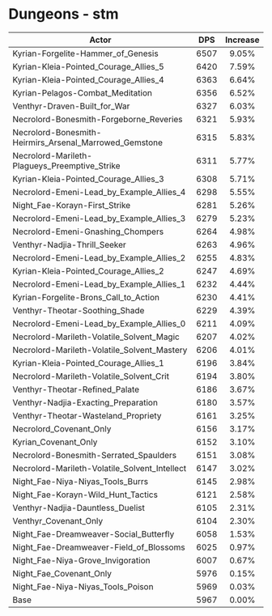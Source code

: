 # Dungeons - stm
| Actor | DPS | Increase |
|---|:---:|:---:|
|Kyrian-Forgelite-Hammer_of_Genesis|6507|9.05%|
|Kyrian-Kleia-Pointed_Courage_Allies_5|6420|7.59%|
|Kyrian-Kleia-Pointed_Courage_Allies_4|6363|6.64%|
|Kyrian-Pelagos-Combat_Meditation|6356|6.52%|
|Venthyr-Draven-Built_for_War|6327|6.03%|
|Necrolord-Bonesmith-Forgeborne_Reveries|6321|5.93%|
|Necrolord-Bonesmith-Heirmirs_Arsenal_Marrowed_Gemstone|6315|5.83%|
|Necrolord-Marileth-Plagueys_Preemptive_Strike|6311|5.77%|
|Kyrian-Kleia-Pointed_Courage_Allies_3|6308|5.71%|
|Necrolord-Emeni-Lead_by_Example_Allies_4|6298|5.55%|
|Night_Fae-Korayn-First_Strike|6281|5.26%|
|Necrolord-Emeni-Lead_by_Example_Allies_3|6279|5.23%|
|Necrolord-Emeni-Gnashing_Chompers|6264|4.98%|
|Venthyr-Nadjia-Thrill_Seeker|6263|4.96%|
|Necrolord-Emeni-Lead_by_Example_Allies_2|6255|4.83%|
|Kyrian-Kleia-Pointed_Courage_Allies_2|6247|4.69%|
|Necrolord-Emeni-Lead_by_Example_Allies_1|6232|4.44%|
|Kyrian-Forgelite-Brons_Call_to_Action|6230|4.41%|
|Venthyr-Theotar-Soothing_Shade|6229|4.39%|
|Necrolord-Emeni-Lead_by_Example_Allies_0|6211|4.09%|
|Necrolord-Marileth-Volatile_Solvent_Magic|6207|4.02%|
|Necrolord-Marileth-Volatile_Solvent_Mastery|6206|4.01%|
|Kyrian-Kleia-Pointed_Courage_Allies_1|6196|3.84%|
|Necrolord-Marileth-Volatile_Solvent_Crit|6194|3.80%|
|Venthyr-Theotar-Refined_Palate|6186|3.67%|
|Venthyr-Nadjia-Exacting_Preparation|6180|3.57%|
|Venthyr-Theotar-Wasteland_Propriety|6161|3.25%|
|Necrolord_Covenant_Only|6156|3.17%|
|Kyrian_Covenant_Only|6152|3.10%|
|Necrolord-Bonesmith-Serrated_Spaulders|6151|3.08%|
|Necrolord-Marileth-Volatile_Solvent_Intellect|6147|3.02%|
|Night_Fae-Niya-Niyas_Tools_Burrs|6145|2.98%|
|Night_Fae-Korayn-Wild_Hunt_Tactics|6121|2.58%|
|Venthyr-Nadjia-Dauntless_Duelist|6105|2.31%|
|Venthyr_Covenant_Only|6104|2.30%|
|Night_Fae-Dreamweaver-Social_Butterfly|6058|1.53%|
|Night_Fae-Dreamweaver-Field_of_Blossoms|6025|0.97%|
|Night_Fae-Niya-Grove_Invigoration|6007|0.67%|
|Night_Fae_Covenant_Only|5976|0.15%|
|Night_Fae-Niya-Niyas_Tools_Poison|5969|0.03%|
|Base|5967|0.00%|
